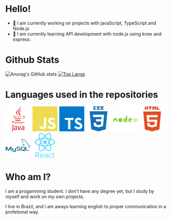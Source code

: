 ### <h1>Hello!</h1>

- 🔭 I am currently working on projects with javaScript, TypeScript and Node.js
- 🌱 I am currently learning API development with node.js using knex and express.

<h1>Github Stats</h1>

![Anurag's GitHub stats](https://github-readme-stats.vercel.app/api?username=DoomerO&count&theme=merko&hide_border=true_private=true)
[![Top Langs](https://github-readme-stats.vercel.app/api/top-langs/?username=DoomerO&layout=compact&theme=merko)](https://github.com/anuraghazra/github-readme-stats)

<h1>Languages used in the repositories</h1>
<div style="display inline-block">
  <img src="https://github.com/devicons/devicon/blob/master/icons/java/java-plain-wordmark.svg" width="80px" height="80px"/>
  <img src="https://github.com/devicons/devicon/blob/master/icons/javascript/javascript-plain.svg" width="80px" height="80px"/>
  <img src="https://github.com/devicons/devicon/blob/master/icons/typescript/typescript-plain.svg" width="80px" height="80px"/>
  <img src="https://github.com/devicons/devicon/blob/master/icons/css3/css3-plain-wordmark.svg" width="80px" height="80px"/>
  <img src="https://github.com/devicons/devicon/blob/master/icons/nodejs/nodejs-plain-wordmark.svg" width="80px" height="80px"/>
  <img src="https://github.com/devicons/devicon/blob/master/icons/html5/html5-plain-wordmark.svg" width="80px" height="80px"/>
  <img src="https://github.com/devicons/devicon/blob/master/icons/mysql/mysql-plain-wordmark.svg" width="80px" height="80px"/>
  <img src="https://github.com/devicons/devicon/blob/master/icons/react/react-original-wordmark.svg" width="80px" height="80px"/>
</div>

<h1>Who am I?</h1>
<p>I am a progamming student. I don't have any degree yet, but I study by myself and work on my own projects.</p>
<p>I live in Brazil, and I am aways learning english to proper communication in a profetional way.</p>

